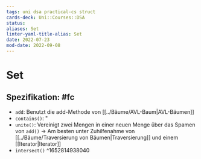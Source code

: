 ```yaml
---
tags: uni dsa practical-cs struct
cards-deck: Uni::Courses::DSA
status: 
aliases: Set
linter-yaml-title-alias: Set
date: 2022-07-23
mod-date: 2022-09-08
---
```


# Set

## Spezifikation: #fc
- `add`: Benutzt die add-Methode von [[../Bäume/AVL-Baum|AVL-Bäumen]]
- `contains()`: "
- `unite()`: Vereinigt zwei Mengen in einer neuen Menge über das Spamen von `add()`
	-> Am besten unter Zuhilfenahme von [[../Bäume/Traversierung von Bäumen|Traversierung]] und einem [[Iterator|Iterator]]
- `intersect()`
^1652814938040
